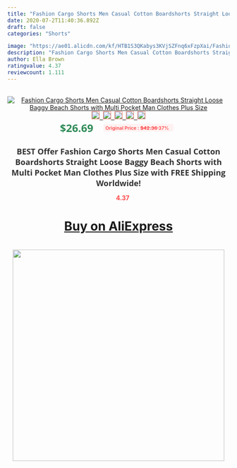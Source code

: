 ```yaml
---
title: "Fashion Cargo Shorts Men Casual Cotton Boardshorts Straight Loose Baggy Beach Shorts with Multi Pocket Man Clothes Plus Size"
date: 2020-07-2T11:40:36.892Z
draft: false
categories: "Shorts"

image: "https://ae01.alicdn.com/kf/HTB1S3QKabys3KVjSZFnq6xFzpXai/Fashion-Cargo-Shorts-Men-Casual-Cotton-Boardshorts-Straight-Loose-Baggy-Beach-Shorts-with-Multi-Pocket-Man.jpg"
description: "Fashion Cargo Shorts Men Casual Cotton Boardshorts Straight Loose Baggy Beach Shorts with Multi Pocket Man Clothes Plus Size"
author: Ella Brown
ratingvalue: 4.37
reviewcount: 1.111
---
```

<br>
<div style="text-align: center;">
<a href="https://s.click.aliexpress.com/e/_9JlMDn" target="_blank" rel="nofollow noopener noreferrer"><img alt="Fashion Cargo Shorts Men Casual Cotton Boardshorts Straight Loose Baggy Beach Shorts with Multi Pocket Man Clothes Plus Size" class="magnifier-image" src="https://ae01.alicdn.com/kf/HTB1S3QKabys3KVjSZFnq6xFzpXai/Fashion-Cargo-Shorts-Men-Casual-Cotton-Boardshorts-Straight-Loose-Baggy-Beach-Shorts-with-Multi-Pocket-Man.jpg_640x640.jpg">
<br>
<img style="border:1px solid salmon" src="https://ae01.alicdn.com/kf/HTB1S3QKabys3KVjSZFnq6xFzpXai/Fashion-Cargo-Shorts-Men-Casual-Cotton-Boardshorts-Straight-Loose-Baggy-Beach-Shorts-with-Multi-Pocket-Man.jpg_120x120.jpg">&nbsp;&nbsp;<img style="border:1px solid salmon" src="https://ae01.alicdn.com/kf/HTB1i2wCak5E3KVjSZFCq6zuzXXa4/Fashion-Cargo-Shorts-Men-Casual-Cotton-Boardshorts-Straight-Loose-Baggy-Beach-Shorts-with-Multi-Pocket-Man.jpg_120x120.jpg">&nbsp;&nbsp;<img style="border:1px solid salmon" src="https://ae01.alicdn.com/kf/HTB1VE7CalWD3KVjSZKPq6yp7FXa9/Fashion-Cargo-Shorts-Men-Casual-Cotton-Boardshorts-Straight-Loose-Baggy-Beach-Shorts-with-Multi-Pocket-Man.jpg_120x120.jpg">&nbsp;&nbsp;<img style="border:1px solid salmon" src="https://ae01.alicdn.com/kf/HTB1dDQHalGw3KVjSZFDq6xWEpXa0/Fashion-Cargo-Shorts-Men-Casual-Cotton-Boardshorts-Straight-Loose-Baggy-Beach-Shorts-with-Multi-Pocket-Man.jpg_120x120.jpg">&nbsp;&nbsp;<img style="border:1px solid salmon" src="https://ae01.alicdn.com/kf/HTB1VU7CalWD3KVjSZKPq6yp7FXas/Fashion-Cargo-Shorts-Men-Casual-Cotton-Boardshorts-Straight-Loose-Baggy-Beach-Shorts-with-Multi-Pocket-Man.jpg_120x120.jpg"></a></div><br0>
<div style="text-align: center;"><span style="background-color: white; border: 0px; box-sizing: border-box; color: seagreen; display: inline-block; font-family: &quot;open sans&quot; , &quot;arial&quot; , &quot;helvetica&quot; , sans-serif , &quot;heiti&quot;; font-size: 24px; font-stretch: inherit; font-weight: 700; line-height: inherit; margin: 0px 10px 0px 0px; padding: 0px; vertical-align: middle;">$26.69 </span>
<span style="background: rgb(255 , 241 , 241); border-radius: 3px; border: 0px; box-sizing: border-box; color: #ff4747; display: inline-block; font-family: inherit; font-size: 12px; font-stretch: inherit; font-style: inherit; font-variant: inherit; font-weight: 600; line-height: inherit; margin: 0px; padding: 2px 5px; transform: scale(0.9); vertical-align: middle;">Original Price : <b style="text-decoration: line-through;">$42.36 </b> 37%&nbsp;&nbsp;</span></div>
<h1 style="color: #333333; display: inline-block; font-family: &quot;open sans&quot; , &quot;arial&quot; , &quot;helvetica&quot; , sans-serif , &quot;heiti&quot;; font-size: 18px; font-stretch: inherit; font-weight: 700; text-align: center;">BEST Offer Fashion Cargo Shorts Men Casual Cotton Boardshorts Straight Loose Baggy Beach Shorts with Multi Pocket Man Clothes Plus Size with FREE Shipping Worldwide!</h1>
<div style="color: #ff4747; text-align: center;">
<img src="https://4.bp.blogspot.com/-M0ZcTcb-5uY/XleCXlxnR4I/AAAAAAAAAEc/OrjgMkXV1oMQFaCRZj5HQwOCBcu3w1FegCPcBGAYYCw/s1600/star.png" style="height: 15px;">&nbsp;<b>4.37</b></div>
<div class="button_cont" align="center"><a class="buynow_a" href="https://s.click.aliexpress.com/e/_9JlMDn" target="_blank" rel="nofollow noopener noreferrer"><H1>Buy on AliExpress</H1></a></div><br>
<div class="separator" style="clear: both; text-align: center;">
<img src="https://lh3.googleusercontent.com/-pTy5HemUv9M/XlePHvY0dAI/AAAAAAAAAE4/0nX5iRUoIWY8eMW9Dpxeirr157OZliDIgCLcBGAsYHQ/s1600/badge.gif" width="480">
</div>

